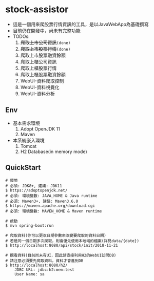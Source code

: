 # stock-assistor
- 這是一個用來爬股票行情資訊的工具，是以JavaWebApp為基礎撰寫
- 目前仍在開發中，尚未有完整功能
- TODOs:
    1. <s>爬取上市公司資訊</s>`(done)`
    2. <s>爬取上市股票行情</s>`(done)`
    3. 爬取上市股票融資餘額
    4. 爬取上櫃公司資訊
    5. 爬取上櫃股票行情
    6. 爬取上櫃股票融資餘額
    7. WebUI-資料爬取控制
    8. WebUI-資料視覺化
    9. WebUI-資料分析

## Env
- 基本需求環境
    1. Adopt OpenJDK 11
    2. Maven
- 本系統嵌入環境
    1. Tomcat
    2. H2 Database(in memory mode)

## QuickStart
```
# 環境
# 必須: JDK8+, 建議: JDK11
$ https://adoptopenjdk.net/
# 必須: 環境變數: JAVA_HOME & Java runtime
# 必須: Maven3+, 建議: Maven3.6.0
$ https://maven.apache.org/download.cgi
# 必須: 環境變數: MAVEN_HOME & Maven runtime

# 啟動
$ mvn spring-boot:run

# 爬取資料(你可以更改日期參數來改變要爬取的資料日期)
# 若是同一個日期多次爬取，則會優先使用本地端的檔案(詳見data/{date})
$ http://localhost:8080/api/stock/init/2018-11-21

# 觀看資料(目前尚未有UI，因此請直接利用H2的WebUI訪問DB)
# 請注意必須要先爬取資料，資料才會進到DB
$ http://localhost:8080/h2/
    JDBC URL: jdbc:h2:mem:test
    User Name: sa
```

